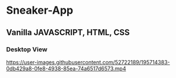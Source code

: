 # Sneaker-App
## Vanilla JAVASCRIPT, HTML, CSS
### Desktop View 
https://user-images.githubusercontent.com/52722189/195714383-0db429a8-0fe8-4938-85ea-74a6517d6573.mp4

